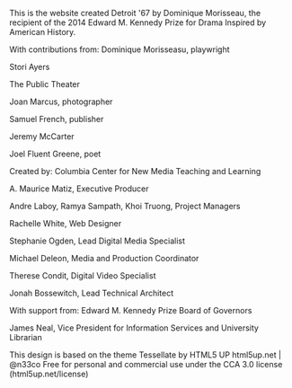This is the website created Detroit '67 by Dominique Morisseau, the recipient of the 2014 Edward M. Kennedy Prize for Drama Inspired by American History.


With contributions from:
Dominique Morisseasu, playwright

Stori Ayers

The Public Theater

Joan Marcus, photographer

Samuel French, publisher

Jeremy McCarter

Joel Fluent Greene, poet



Created by:
Columbia Center for New Media Teaching and Learning

A. Maurice Matiz, Executive Producer

Andre Laboy, Ramya Sampath, Khoi Truong, Project Managers

Rachelle White, Web Designer

Stephanie Ogden, Lead Digital Media Specialist

Michael Deleon, Media and Production Coordinator

Therese Condit, Digital Video Specialist

Jonah Bossewitch, Lead Technical Architect


With support from:
Edward M. Kennedy Prize Board of Governors

James Neal, Vice President for Information Services and University Librarian



This design is based on the theme
Tessellate by HTML5 UP
html5up.net | @n33co
Free for personal and commercial use under the CCA 3.0 license (html5up.net/license)


